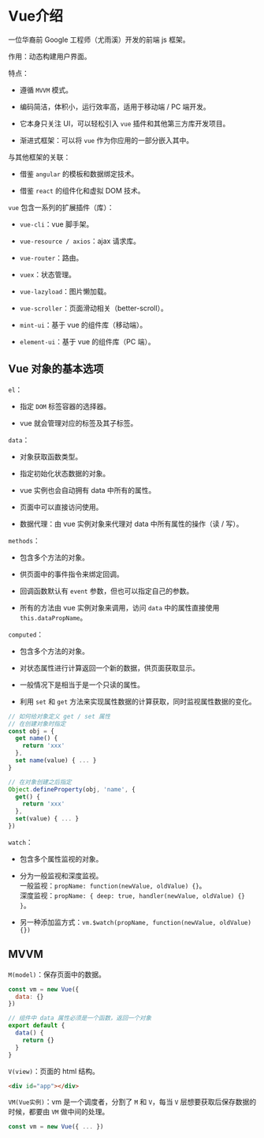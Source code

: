 # Vue介绍

一位华裔前 Google 工程师（尤雨溪）开发的前端 js 框架。

作用：动态构建用户界面。

特点：

- 遵循 `MVVM` 模式。

- 编码简洁，体积小，运行效率高，适用于移动端 / PC 端开发。

- 它本身只关注 UI，可以轻松引入 `vue` 插件和其他第三方库开发项目。

- 渐进式框架：可以将 `vue` 作为你应用的一部分嵌入其中。

与其他框架的关联：

- 借鉴 `angular` 的模板和数据绑定技术。

- 借鉴 `react` 的组件化和虚拟 DOM 技术。

`vue` 包含一系列的扩展插件（库）：

- `vue-cli`：vue 脚手架。

- `vue-resource / axios`：ajax 请求库。

- `vue-router`：路由。

- `vuex`：状态管理。

- `vue-lazyload`：图片懒加载。

- `vue-scroller`：页面滑动相关（better-scroll）。

- `mint-ui`：基于 vue 的组件库（移动端）。

- `element-ui`：基于 vue 的组件库（PC 端）。

## Vue 对象的基本选项

`el`：

- 指定 `DOM` 标签容器的选择器。

- vue 就会管理对应的标签及其子标签。

`data`：

- 对象获取函数类型。

- 指定初始化状态数据的对象。

- vue 实例也会自动拥有 data 中所有的属性。

- 页面中可以直接访问使用。

- 数据代理：由 vue 实例对象来代理对 data 中所有属性的操作（读 / 写）。

`methods`：

- 包含多个方法的对象。

- 供页面中的事件指令来绑定回调。

- 回调函数默认有 `event` 参数，但也可以指定自己的参数。

- 所有的方法由 vue 实例对象来调用，访问 `data` 中的属性直接使用 `this.dataPropName`。

`computed`：

- 包含多个方法的对象。

- 对状态属性进行计算返回一个新的数据，供页面获取显示。

- 一般情况下是相当于是一个只读的属性。

- 利用 `set` 和 `get` 方法来实现属性数据的计算获取，同时监视属性数据的变化。

```js
// 如何给对象定义 get / set 属性
// 在创建对象时指定
const obj = {
  get name() {
    return 'xxx'
  },
  set name(value) { ... }
}

// 在对象创建之后指定
Object.defineProperty(obj, 'name', {
  get() {
    return 'xxx'
  },
  set(value) { ... }
})
```

`watch`：

- 包含多个属性监视的对象。

- 分为一般监视和深度监视。  
一般监视：`propName: function(newValue, oldValue) {}`。  
深度监视：`propName: { deep: true, handler(newValue, oldValue) {} }`。

- 另一种添加监方式：`vm.$watch(propName, function(newValue, oldValue) {})`

## MVVM

`M(model)`：保存页面中的数据。

```js
const vm = new Vue({
  data: {}
})

// 组件中 data 属性必须是一个函数，返回一个对象
export default {
  data() {
    return {}
  }
}
```

`V(view)`：页面的 html 结构。

```html
<div id="app"></div>
```

`VM(Vue实例)`：vm 是一个调度者，分割了 `M` 和 `V`，每当 `V` 层想要获取后保存数据的时候，都要由 `VM` 做中间的处理。

```js
const vm = new Vue({ ... })
```
